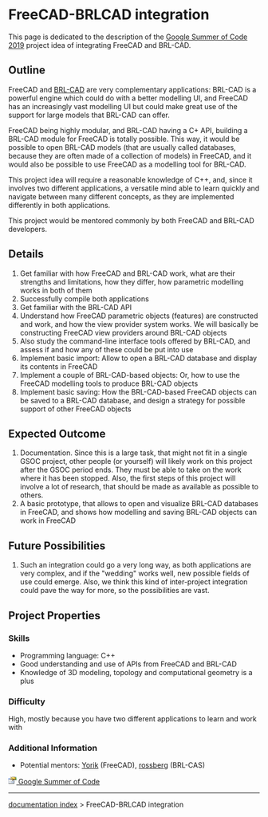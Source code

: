 # FreeCAD-BRLCAD integration
This page is dedicated to the description of the [Google Summer of Code 2019](Google_Summer_of_Code.md) project idea of integrating FreeCAD and BRL-CAD.

## Outline

FreeCAD and [BRL-CAD](http://www.brlcad.org) are very complementary applications: BRL-CAD is a powerful engine which could do with a better modelling UI, and FreeCAD has an increasingly vast modelling UI but could make great use of the support for large models that BRL-CAD can offer.

FreeCAD being highly modular, and BRL-CAD having a C+ API, building a BRL-CAD module for FreeCAD is totally possible. This way, it would be possible to open BRL-CAD models (that are usually called databases, because they are often made of a collection of models) in FreeCAD, and it would also be possible to use FreeCAD as a modelling tool for BRL-CAD.

This project idea will require a reasonable knowledge of C++, and, since it involves two different applications, a versatile mind able to learn quickly and navigate between many different concepts, as they are implemented differently in both applications.

This project would be mentored commonly by both FreeCAD and BRL-CAD developers.

## Details

1.  Get familiar with how FreeCAD and BRL-CAD work, what are their strengths and limitations, how they differ, how parametric modelling works in both of them
2.  Successfully compile both applications
3.  Get familiar with the BRL-CAD API
4.  Understand how FreeCAD parametric objects (features) are constructed and work, and how the view provider system works. We will basically be constructing FreeCAD view providers around BRL-CAD objects
5.  Also study the command-line interface tools offered by BRL-CAD, and assess if and how any of these could be put into use
6.  Implement basic import: Allow to open a BRL-CAD database and display its contents in FreeCAD
7.  Implement a couple of BRL-CAD-based objects: Or, how to use the FreeCAD modelling tools to produce BRL-CAD objects
8.  Implement basic saving: How the BRL-CAD-based FreeCAD objects can be saved to a BRL-CAD database, and design a strategy for possible support of other FreeCAD objects

## Expected Outcome 

1.  Documentation. Since this is a large task, that might not fit in a single GSOC project, other people (or yourself) will likely work on this project after the GSOC period ends. They must be able to take on the work where it has been stopped. Also, the first steps of this project will involve a lot of research, that should be made as available as possible to others.
2.  A basic prototype, that allows to open and visualize BRL-CAD databases in FreeCAD, and shows how modelling and saving BRL-CAD objects can work in FreeCAD

## Future Possibilities 

1.  Such an integration could go a very long way, as both applications are very complex, and if the \"wedding\" works well, new possible fields of use could emerge. Also, we think this kind of inter-project integration could pave the way for more, so the possibilities are vast.

## Project Properties 

### Skills

-   Programming language: C++
-   Good understanding and use of APIs from FreeCAD and BRL-CAD
-   Knowledge of 3D modeling, topology and computational geometry is a plus

### Difficulty

High, mostly because you have two different applications to learn and work with

### Additional Information 

-   Potential mentors: [Yorik](http://forum.freecadweb.org/memberlist.php?mode=viewprofile&u=68) (FreeCAD), [rossberg](https://forum.freecadweb.org/memberlist.php?mode=viewprofile&u=23847) (BRL-CAS)

[<img src="images/Property.png" style="width:16px"> Google Summer of Code](Category_Google_Summer_of_Code.md)

---
[documentation index](../README.md) > FreeCAD-BRLCAD integration
